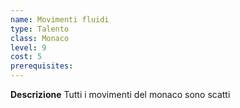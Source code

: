 ```yaml
---
name: Movimenti fluidi
type: Talento
class: Monaco
level: 9
cost: 5
prerequisites: 
---
```


**Descrizione**
Tutti i movimenti del monaco sono scatti